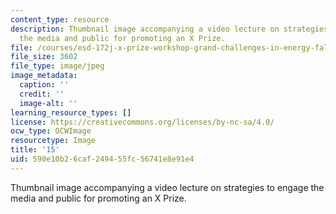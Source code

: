```yaml
---
content_type: resource
description: Thumbnail image accompanying a video lecture on strategies to engage
  the media and public for promoting an X Prize.
file: /courses/esd-172j-x-prize-workshop-grand-challenges-in-energy-fall-2009/590e10b26caf249455fc56741e8e91e4_15.jpg
file_size: 3602
file_type: image/jpeg
image_metadata:
  caption: ''
  credit: ''
  image-alt: ''
learning_resource_types: []
license: https://creativecommons.org/licenses/by-nc-sa/4.0/
ocw_type: OCWImage
resourcetype: Image
title: '15'
uid: 590e10b2-6caf-2494-55fc-56741e8e91e4
---
```

Thumbnail image accompanying a video lecture on strategies to engage the media and public for promoting an X Prize.